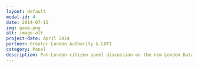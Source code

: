 ```yaml
---
layout: default
modal-id: 4
date: 2014-07-15
img: game.png
alt: image-alt
project-date: April 2014
partner: Greater London Authority & LOTI
category: Panel
description: Pan-London citizen panel discussion on the new London Data Store and the risks & opportunities alongside.
---
```


